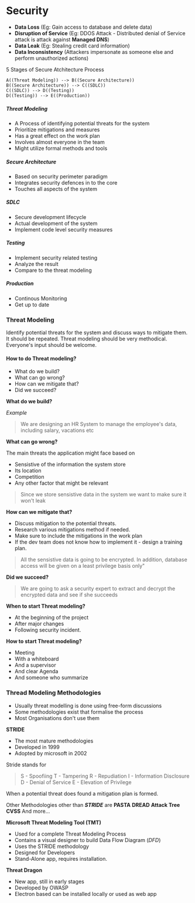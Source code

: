 # Security

 - **Data Loss**  (Eg: Gain access to database and delete data)
 - **Disruption of Service** (Eg: DDOS Attack - Distributed denial of Service attack is attack against **Managed DNS**)
 - **Data Leak** (Eg: Stealing credit card information) 
 - **Data Inconsistency** (Attackers impersonate as someone else and perform unauthorized actions)

5 Stages of Secure Atchitecture Process

``` mermaid graph LR
A((Threat Modeling)) --> B((Secure Architecture))
B((Secure Architecture)) --> C((SDLC))
C((SDLC)) --> D((Testing))
D((Testing)) --> E((Production))
```

##### Threat Modeling
- A Process of identifying potential threats for the system
- Prioritize mitigations and measures
- Has a great effect on the work plan
- Involves almost everyone in the team
- Might utilize formal methods and tools

##### Secure Architecture
- Based on security perimeter paradigm
- Integrates security defences in to the core
- Touches all aspects of the system

##### SDLC
- Secure development lifecycle
- Actual development of the system
- Implement code level security measures

##### Testing
- Implement security related testing
- Analyze the result
- Compare to the threat modeling

##### Production
- Continous Monitoring
- Get up to date


### Threat Modeling
Identify potential threats for the system and discuss ways to mitigate them. It should be repeated.
Threat modeling should be very methodical. Everyone's input should be welcome.
#### How to do Threat modeling?
- What do we build?
- What can go wrong?
- How can we mitigate that?
- Did we succeed?

**What do we build?**

*Example*
>We are designing an HR System to manage the employee's data, including salary, vacations etc

**What can go wrong?**

The main threats the application might face based on
- Sensistive of the information the system store
- Its location
- Competition
- Any other factor that might be relevant

> Since we store sensistive data in the system we want to make sure it won't leak

**How can we mitigate that?** 
- Discuss mitigation to the potential threats.
- Research various mitigations method if needed.
- Make sure to include the mitigations in the work plan
- If the dev team does not know how to implement it -  design a training plan.

> All the sensistive data is going to be encrypted. In addition, database access will be given on a least privilege basis only"

**Did we succeed?**

> We are going to ask a security expert to extract and decrypt the encrypted data and see if she succeeds

**When to start Threat modeling?**
- At the beginning of the project
- After major changes
- Following security incident.

**How to start Threat modeling?**
- Meeting
- With a whiteboard
- And a supervisor
- And clear Agenda
- And someone who summarize
### Thread Modeling Methodologies
- Usually threat modelling is done using free-form discussions
- Some methodologies exist that formalise the process
- Most Organisations don't use them

**STRIDE**
- The most mature methodologies
- Developed in 1999
- Adopted by microsoft in 2002

Stride stands for 

>S - Spoofiing
T - Tampering
R - Repudiation
I - Information Disclosure
D - Denial of Service
E - Elevation of Privilege

When a potential threat does found a mitigation plan is formed.

Other Methodologies other than ***STRIDE*** are 
**PASTA**
**DREAD**
**Attack Tree**
**CVSS**
And more...

**Microsoft Threat Modeling Tool (TMT)**
- Used for a complete Threat Modeling Process
- Contains a visual designer to build Data Flow Diagram (*DFD*)
- Uses the STRIDE methodology
- Designed for Developers
- Stand-Alone app, requires installation.

**Threat Dragon**
- New app, still in early stages
- Developed by OWASP
- Electron based can be installed locally or used as web app





